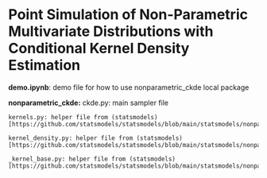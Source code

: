 # Point Simulation of Non-Parametric Multivariate Distributions with Conditional Kernel Density Estimation

**demo.ipynb**: demo file for how to use nonparametric_ckde local package

**nonparametric_ckde:**
    ckde.py: main sampler file
    
    kernels.py: helper file from (statsmodels)[https://github.com/statsmodels/statsmodels/blob/main/statsmodels/nonparametric/kernels.py]
    
    kernel_density.py: helper file from (statsmodels)[https://github.com/statsmodels/statsmodels/blob/main/statsmodels/nonparametric/kernel_density.py]
    
    _kernel_base.py: helper file from (statsmodels)[https://github.com/statsmodels/statsmodels/blob/main/statsmodels/nonparametric/_kernel_base.py]
